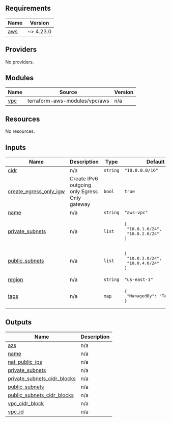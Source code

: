## Requirements

| Name | Version |
|------|---------|
| <a name="requirement_aws"></a> [aws](#requirement\_aws) | ~> 4.23.0 |

## Providers

No providers.

## Modules

| Name | Source | Version |
|------|--------|---------|
| <a name="module_vpc"></a> [vpc](#module\_vpc) | terraform-aws-modules/vpc/aws | n/a |

## Resources

No resources.

## Inputs

| Name | Description | Type | Default | Required |
|------|-------------|------|---------|:--------:|
| <a name="input_cidr"></a> [cidr](#input\_cidr) | n/a | `string` | `"10.0.0.0/16"` | no |
| <a name="input_create_egress_only_igw"></a> [create\_egress\_only\_igw](#input\_create\_egress\_only\_igw) | Create IPv6 outgoing only Egress Only gateway | `bool` | `true` | no |
| <a name="input_name"></a> [name](#input\_name) | n/a | `string` | `"aws-vpc"` | no |
| <a name="input_private_subnets"></a> [private\_subnets](#input\_private\_subnets) | n/a | `list` | <pre>[<br>  "10.0.1.0/24",<br>  "10.0.2.0/24"<br>]</pre> | no |
| <a name="input_public_subnets"></a> [public\_subnets](#input\_public\_subnets) | n/a | `list` | <pre>[<br>  "10.0.3.0/24",<br>  "10.0.4.0/24"<br>]</pre> | no |
| <a name="input_region"></a> [region](#input\_region) | n/a | `string` | `"us-east-1"` | no |
| <a name="input_tags"></a> [tags](#input\_tags) | n/a | `map` | <pre>{<br>  "ManagedBy": "Terraform"<br>}</pre> | no |

## Outputs

| Name | Description |
|------|-------------|
| <a name="output_azs"></a> [azs](#output\_azs) | n/a |
| <a name="output_name"></a> [name](#output\_name) | n/a |
| <a name="output_nat_public_ips"></a> [nat\_public\_ips](#output\_nat\_public\_ips) | n/a |
| <a name="output_private_subnets"></a> [private\_subnets](#output\_private\_subnets) | n/a |
| <a name="output_private_subnets_cidr_blocks"></a> [private\_subnets\_cidr\_blocks](#output\_private\_subnets\_cidr\_blocks) | n/a |
| <a name="output_public_subnets"></a> [public\_subnets](#output\_public\_subnets) | n/a |
| <a name="output_public_subnets_cidr_blocks"></a> [public\_subnets\_cidr\_blocks](#output\_public\_subnets\_cidr\_blocks) | n/a |
| <a name="output_vpc_cidr_block"></a> [vpc\_cidr\_block](#output\_vpc\_cidr\_block) | n/a |
| <a name="output_vpc_id"></a> [vpc\_id](#output\_vpc\_id) | n/a |
